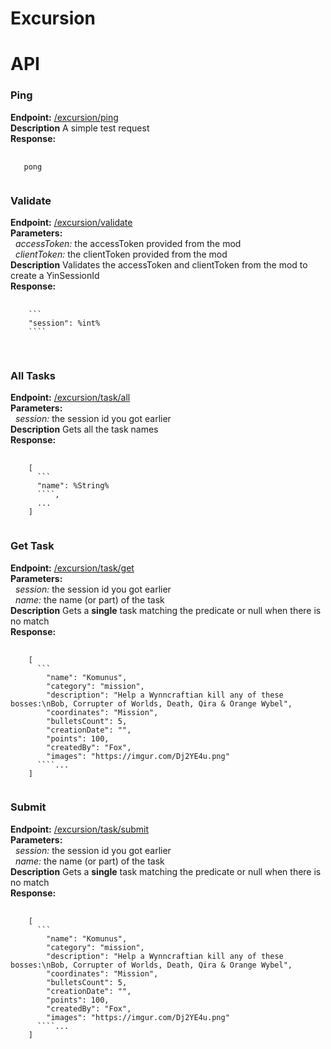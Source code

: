 # Excursion

# API
<div id="ping_endpoint">
  <h3>
    Ping
  </h3>
  <p>
    <b> Endpoint:</b>
    <a href='http://appleptr16.com:8080/excursion/ping'>
      /excursion/ping
    </a>
    <br>
    <b>Description</b>
    A simple test request
    <br>
    <b>Response:</b>
  </p>
  <pre>
  <code class="lang-js">
   pong
  </code>
</pre>
</div>
<div id="validate_endpoint">
  <h3>
    Validate
  </h3>
  <p>
    <b> Endpoint:</b>
    <a href='http://appleptr16.com:8080/excursion/validate'>
      /excursion/validate
    </a>
    <br>
    <b>Parameters: </b>
    <br>
    &nbsp <em>accessToken:</em> the accessToken provided from the mod
    <br>
    &nbsp <em>clientToken:</em> the clientToken provided from the mod
    <br>
    <b>Description</b>
    Validates the accessToken and clientToken from the mod to create a YinSessionId
    <br>
    <b>Response:</b>
  </p>
  <pre>
  <code class="lang-js">
    ```
    "session": %int%
    ````
  </code>
  </pre>
</div>
<div id="task_all_endpoint">
  <h3>
    All Tasks
  </h3>
  <p>
    <b> Endpoint:</b>
    <a href='http://appleptr16.com:8080/excursion/task/names/all'>
      /excursion/task/all
    </a>
    <br>
    <b>Parameters: </b>
    <br>
    &nbsp <em>session:</em> the session id you got earlier
    <br>
    <b>Description</b>
    Gets all the task names
    <br>
    <b>Response:</b>
  </p>
  <pre>
  <code class="lang-js">
    [
      ```
      "name": %String%
      ````,
      ...
    ]
  </code>
</pre>
</div>
<div id="task_get_single">
  <h3>
    Get Task
  </h3>
  <p>
    <b> Endpoint:</b>
    <a href='http://appleptr16.com:8080/excursion/task/get'>
      /excursion/task/get
    </a>
    <br>
    <b>Parameters: </b>
    <br>
    &nbsp <em>session:</em> the session id you got earlier
    <br>
    &nbsp <em>name:</em> the name (or part) of the task
    <br>
    <b>Description</b>
    Gets a <b>single</b> task matching the predicate or null when there is no match
    <br>
    <b>Response:</b>
  </p>
  <pre>
  <code class="lang-js">
    [
      ```
        "name": "Komunus",
        "category": "mission",
        "description": "Help a Wynncraftian kill any of these bosses:\nBob, Corrupter of Worlds, Death, Qira & Orange Wybel",
        "coordinates": "Mission",
        "bulletsCount": 5,
        "creationDate": "",
        "points": 100,
        "createdBy": "Fox",
        "images": "https://imgur.com/Dj2YE4u.png"
      ````...
    ]
  </code>
</pre>
</div>
<div id="task_submit_endpoint">
  <h3>
    Submit
  </h3>
  <p>
    <b> Endpoint:</b>
    <a href='http://appleptr16.com:8080/excursion/task/submit'>
      /excursion/task/submit
    </a>
    <br>
    <b>Parameters: </b>
    <br>
    &nbsp <em>session:</em> the session id you got earlier
    <br>
    &nbsp <em>name:</em> the name (or part) of the task
    <br>
    <b>Description</b>
    Gets a <b>single</b> task matching the predicate or null when there is no match
    <br>
    <b>Response:</b>
  </p>
  <pre>
  <code class="lang-js">
    [
      ```
        "name": "Komunus",
        "category": "mission",
        "description": "Help a Wynncraftian kill any of these bosses:\nBob, Corrupter of Worlds, Death, Qira & Orange Wybel",
        "coordinates": "Mission",
        "bulletsCount": 5,
        "creationDate": "",
        "points": 100,
        "createdBy": "Fox",
        "images": "https://imgur.com/Dj2YE4u.png"
      ````...
    ]
  </code>
</pre>
</div>
